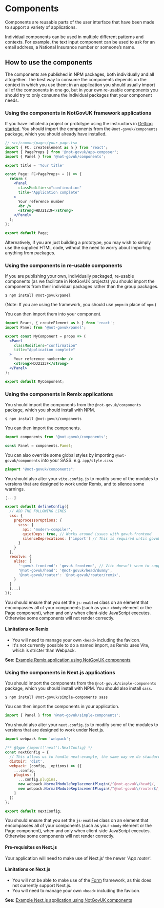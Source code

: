 Components
==========

Components are reusable parts of the user interface that have been made to support a variety of applications.

Individual components can be used in multiple different patterns and contexts. For example, the text input component can be used to ask for an email address, a National Insurance number or someone’s name.


How to use the components
-------------------------

The components are published in NPM packages, both individually and all altogether. The best way to consume the components depends on the context in which you use them; in an application you should usually import all of the components in one go, but in your own re-usable components you should try to only consume the individual packages that your component needs.


### Using the components in NotGovUK framework applications

If you have initiated a project or prototype using the instructors in [Getting started]. You should import the components from the `@not-govuk/components` package, which you should already have installed.

```jsx
// src/common/pages/your-page.tsx
import { FC, createElement as h } from 'react';
import { PageProps } from '@not-govuk/app-composer';
import { Panel } from '@not-govuk/components';

export title = 'Your title'

const Page: FC<PageProps> = () => {
  return (
    <Panel
      classModifiers="confirmation"
      title="Application complete"
    >
      Your reference number
      <br />
      <strong>HDJ2123F</strong>
    </Panel>
  );
};

export default Page;
```

Alternatively, if you are just building a prototype, you may wish to simply use the supplied HTML code, without the need to worry about importing anything from packages.


### Using the components in re-usable components

If you are publishing your own, individually packaged, re-usable components (as we facilitate in NotGovUK projects) you should import the components from their individual packages rather than the group packages.

```shell
$ npm install @not-govuk/panel
```

(Note: If you are using the framework, you should use `pnpm` in place of `npm`.)

You can then import them into your component.

```jsx
import React, { createElement as h } from 'react';
import Panel from '@not-govuk/panel';

export const MyComponent = props => (
  <Panel
    classModifiers="confirmation"
    title="Application complete"
  >
    Your reference number<br />
    <strong>HDJ2123F</strong>
  </Panel>
);

export default MyComponent;
```


### Using the components in Remix applications

You should import the components from the `@not-govuk/components` package, which you should install with NPM.

```shell
$ npm install @not-govuk/components
```

You can then import the components.

```jsx
import components from '@not-govuk/components';

const Panel = components.Panel;
```

You can also override some global styles by importing `@not-govuk/components` into your SASS. e.g. `app/style.scss`

```scss
@import "@not-govuk/components";
```

You should also alter your `vite.config.js` to modify some of the modules to versions that are designed to work under Remix, and to silence some warnings.

```js
[...]

export default defineConfig({
  // ADD THE FOLLOWING LINES
  css: {
    preprocessorOptions: {
      scss: {
        api: 'modern-compiler',
        quietDeps: true, // Works around issues with govuk-frontend
        silenceDeprecations: ['import'] // This is required until govuk-frontend moves to using modules
      }
    }
  },
  resolve: {
    alias: {
      '~govuk-frontend': 'govuk-frontend', // Vite doesn't seem to support tilde's but other frameworks require it
      '@not-govuk/head': '@not-govuk/head/dummy',
      '@not-govuk/router': '@not-govuk/router/remix',
    }
  }
  [...]
});
```

You should ensure that you set the `js-enabled` class on an element that encompasses all of your components (such as your `<body` element or the Page component), when and only when client-side JavaScript executes. Otherwise some components will not render correctly.

#### Limitations on Remix

- You will need to manage your own `<head>` including the favicon.
- It's not currently possible to do a named import, as Remix uses Vite, which is stricter than Webpack.

**See:** [Example Remix application using NotGovUK components]

### Using the components in Next.js applications

You should import the components from the `@not-govuk/simple-components` package, which you should install with NPM. You should also install `sass`.

```shell
$ npm install @not-govuk/simple-components sass
```

You can then import the components in your application.

```jsx
import { Panel } from '@not-govuk/simple-components';
```

You should also alter your `next.config.js` to modify some of the modules to versions that are designed to work under Next.js.

```js
import webpack from 'webpack';

/** @type {import('next').NextConfig} */
const nextConfig = {
  // This allows us to handle next-example, the same way we do standard apps, in CI
  distDir: 'dist',
  webpack: (config, _options) => ({
    ...config,
    plugins: [
      ...config.plugins,
      new webpack.NormalModuleReplacementPlugin(/^@not-govuk\/head$/, '@not-govuk\/head\/dummy'),    // ADD THIS LINE
      new webpack.NormalModuleReplacementPlugin(/^@not-govuk\/router$/, '@not-govuk\/router\/next'), // ADD THIS LINE
    ]
  })
};

export default nextConfig;
```

You should ensure that you set the `js-enabled` class on an element that encompasses all of your components (such as your `<body` element or the Page component), when and only when client-side JavaScript executes. Otherwise some components will not render correctly.


#### Pre-requisites on Next.js

Your application will need to make use of Next.js' the newer '_App router_'.


#### Limitations on Next.js

- You will not be able to make use of the [Form] framework, as this does not currently support Next.js.
- You will need to manage your own `<head>` including the favicon.

**See:** [Example Next.js application using NotGovUK components]


[Getting started]: https://not-gov.uk/get-started
[Form]: https://not-gov.uk/components?name=Form
[Example Remix application using NotGovUK components]: https://github.com/daniel-ac-martin/NotGovUK/tree/master/apps/remix-example
[Example Next.js application using NotGovUK components]: https://github.com/daniel-ac-martin/NotGovUK/tree/master/apps/next-example
